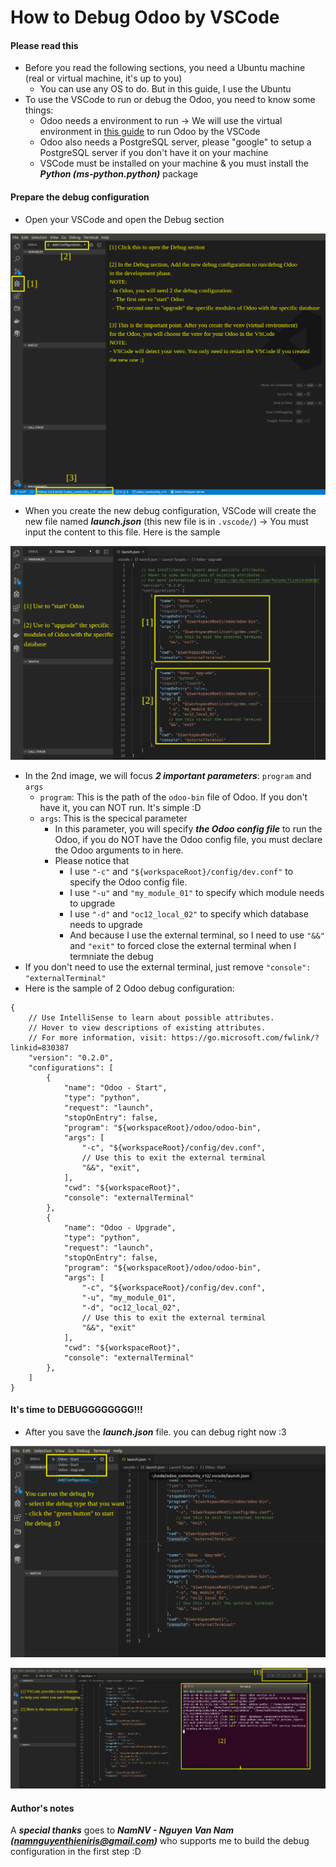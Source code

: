 # How to Debug Odoo by VSCode

#### Please read this
- Before you read the following sections, you need a Ubuntu machine (real or virtual machine, it's up to you)
  - You can use any OS to do. But in this guide, I use the Ubuntu
- To use the VSCode to run or debug the Odoo, you need to know some things:
  - Odoo needs a environment to run -> We will use the virtual environment in [this guide](https://github.com/tuantrantg/how-to-setup-the-odoo-simple-development-envinroment/blob/master/README.md) to run Odoo by the VSCode
  - Odoo also needs a PostgreSQL server, please "google" to setup a PostgreSQL server if you don't have it on your machine
  - VSCode must be installed on your machine & you must install the ***Python (ms-python.python)*** package

#### Prepare the debug configuration
- Open your VSCode and open the Debug section

![](static/img/guide_vscode_01.png)

- When you create the new debug configuration, VSCode will create the new file named ***launch.json*** (this new file is in `.vscode/`) -> You must input the content to this file. Here is the sample

![](static/img/guide_vscode_02.png)

- In the 2nd image, we will focus ***2 important parameters***: `program` and `args`
  - `program`: This is the path of the `odoo-bin` file of Odoo. If you don't have it, you can NOT run. It's simple :D
  - `args`: This is the specical parameter
    - In this parameter, you will specify ***the Odoo config file*** to run the Odoo, if you do NOT have the Odoo config file, you must declare the Odoo arguments to in here.
    - Please notice that
      - I use `"-c"` and `"${workspaceRoot}/config/dev.conf"` to specify the Odoo config file.
      - I use `"-u"` and `"my_module_01"` to specify which module needs to upgrade
      - I use `"-d"` and `"oc12_local_02"` to specify which database needs to upgrade
      - And because I use the external terminal, so I need to use `"&&"` and `"exit"` to forced close the external terminal when I termniate the debug
- If you don't need to use the external terminal, just remove `"console": "externalTerminal"`
- Here is the sample of 2 Odoo debug configuration:

```
{
    // Use IntelliSense to learn about possible attributes.
    // Hover to view descriptions of existing attributes.
    // For more information, visit: https://go.microsoft.com/fwlink/?linkid=830387
    "version": "0.2.0",
    "configurations": [
        {
            "name": "Odoo - Start",
            "type": "python",
            "request": "launch",
            "stopOnEntry": false,
            "program": "${workspaceRoot}/odoo/odoo-bin",
            "args": [
                "-c", "${workspaceRoot}/config/dev.conf",
                // Use this to exit the external terminal
                "&&", "exit",
            ],
            "cwd": "${workspaceRoot}",
            "console": "externalTerminal"
        },
        {
            "name": "Odoo - Upgrade",
            "type": "python",
            "request": "launch",
            "stopOnEntry": false,
            "program": "${workspaceRoot}/odoo/odoo-bin",
            "args": [
                "-c", "${workspaceRoot}/config/dev.conf",
                "-u", "my_module_01",
                "-d", "oc12_local_02",
                // Use this to exit the external terminal
                "&&", "exit"
            ],
            "cwd": "${workspaceRoot}",
            "console": "externalTerminal"
        },
    ]
}
```

#### It's time to DEBUGGGGGGGG!!!
- After you save the ***launch.json*** file. you can debug right now :3

![](static/img/guide_vscode_03.png)

![](static/img/guide_vscode_04.png)

#### Author's notes
A ***special thanks*** goes to ***NamNV - Nguyen Van Nam (namnguyenthieniris@gmail.com)*** who supports me to build the debug configuration in the first step :D
